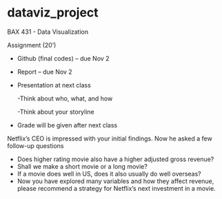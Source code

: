 # dataviz_project
BAX 431 - Data Visualization

Assignment (20’)
-	Github (final codes) – due Nov 2
-	Report – due Nov 2
-	Presentation at next class

    -Think about who, what, and how
  
    -Think about your storyline
  
-	Grade will be given after next class

Netflix’s CEO is impressed with your initial findings. Now he asked a few follow-up questions
-	Does higher rating movie also have a higher adjusted gross revenue?
-	Shall we make a short movie or a long movie?
-	If a movie does well in US, does it also usually do well overseas? 
-	Now you have explored many variables and how they affect revenue, please recommend a strategy for Netflix’s next investment in a movie. 

